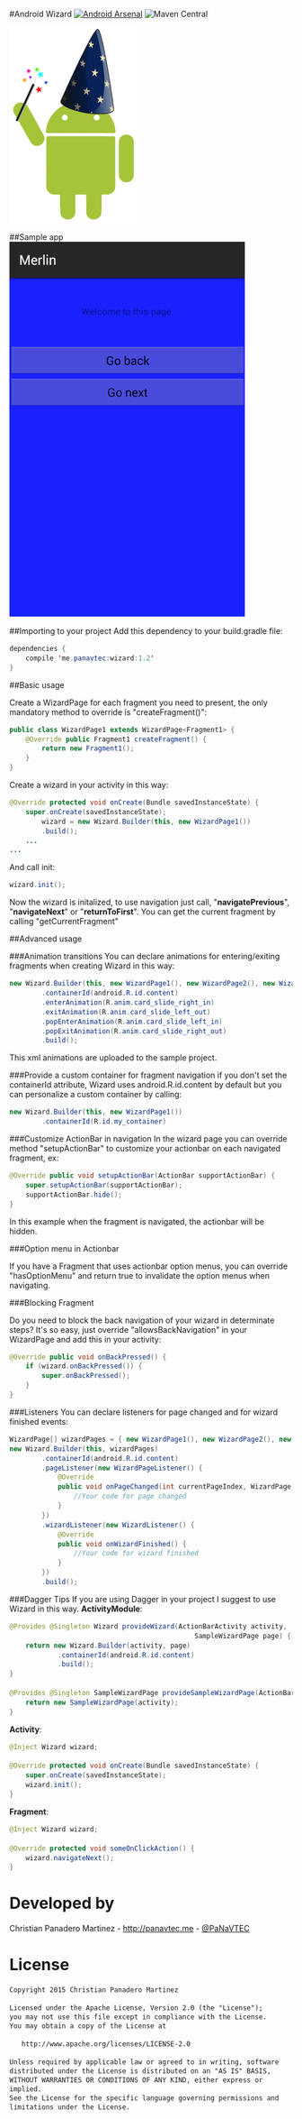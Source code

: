 #Android Wizard 
[![Android Arsenal](https://img.shields.io/badge/Android%20Arsenal-Android%20Wizard-green.svg?style=flat)](https://android-arsenal.com/details/1/1469) ![Maven Central](https://img.shields.io/maven-central/v/me.panavtec/wizard.svg)

![Logo](art/logo.png)

##Sample app
![Logo](art/wizard.gif)


##Importing to your project
Add this dependency to your build.gradle file:

```java
dependencies {
    compile 'me.panavtec:wizard:1.2'
}
```
##Basic usage

Create a WizardPage for each fragment you need to present, the only mandatory method to override is "createFragment()":

```java
public class WizardPage1 extends WizardPage<Fragment1> {
    @Override public Fragment1 createFragment() {
        return new Fragment1();
    }
}
```

Create a wizard in your activity in this way:

```java
@Override protected void onCreate(Bundle savedInstanceState) {
    super.onCreate(savedInstanceState);
        wizard = new Wizard.Builder(this, new WizardPage1())
        .build();
    ...
...
```

And call init:

```java
wizard.init();
```

Now the wizard is initalized, to use navigation just call, "**navigatePrevious**", "**navigateNext**" or "**returnToFirst**". 
You can get the current fragment by calling "getCurrentFragment"

##Advanced usage

###Animation transitions
You can declare animations for entering/exiting fragments when creating Wizard in this way:

```java
new Wizard.Builder(this, new WizardPage1(), new WizardPage2(), new WizardPage3())
        .containerId(android.R.id.content)
        .enterAnimation(R.anim.card_slide_right_in)
        .exitAnimation(R.anim.card_slide_left_out)
        .popEnterAnimation(R.anim.card_slide_left_in)
        .popExitAnimation(R.anim.card_slide_right_out)
        .build();
```

This xml animations are uploaded to the sample project.


###Provide a custom container for fragment navigation
if you don't set the containerId attribute, Wizard uses android.R.id.content by default but you can personalize a custom container by calling:

```java
new Wizard.Builder(this, new WizardPage1())
        .containerId(R.id.my_container)
```

###Customize ActionBar in navigation
In the wizard page you can override method "setupActionBar" to customize your actionbar on each navigated fragment, ex:

```java
@Override public void setupActionBar(ActionBar supportActionBar) {
    super.setupActionBar(supportActionBar);
    supportActionBar.hide();
}
```

In this example when the fragment is navigated, the actionbar will be hidden. 

###Option menu in Actionbar

If you have a Fragment that uses actionbar option menus, you can override "hasOptionMenu" and return true to invalidate the option menus when navigating.

###Blocking Fragment

Do you need to block the back navigation of your wizard in determinate steps? It's so easy, just override "allowsBackNavigation" in your WizardPage and add this in your activity:

```java
@Override public void onBackPressed() {
    if (wizard.onBackPressed()) {
        super.onBackPressed();
    }
}
```
###Listeners
You can declare listeners for page changed and for wizard finished events:

```java
WizardPage[] wizardPages = { new WizardPage1(), new WizardPage2(), new WizardPage3() };
new Wizard.Builder(this, wizardPages)
        .containerId(android.R.id.content)
        .pageListener(new WizardPageListener() {
            @Override
            public void onPageChanged(int currentPageIndex, WizardPage page) {
                //Your code for page changed
            }
        })
        .wizardListener(new WizardListener() {
            @Override
            public void onWizardFinished() {
                //Your code for wizard finished
            }
        })
        .build();
```

###Dagger Tips
If you are using Dagger in your project I suggest to use Wizard in this way.
**ActivityModule**:

```java
@Provides @Singleton Wizard provideWizard(ActionBarActivity activity,
                                              SampleWizardPage page) {
    return new Wizard.Builder(activity, page)
            .containerId(android.R.id.content)
            .build();
}
    
@Provides @Singleton SampleWizardPage provideSampleWizardPage(ActionBarActivity activity) {
    return new SampleWizardPage(activity);
}
```

**Activity**:

```java
@Inject Wizard wizard;

@Override protected void onCreate(Bundle savedInstanceState) {
    super.onCreate(savedInstanceState);
    wizard.init();
}
```

**Fragment**:

```java
@Inject Wizard wizard;

@Override protected void someOnClickAction() {
    wizard.navigateNext();
}
```

Developed by
============
Christian Panadero Martinez - <a href="http://panavtec.me">http://panavtec.me</a> - <a href="https://twitter.com/panavtec">@PaNaVTEC</a>

License
=======

    Copyright 2015 Christian Panadero Martinez

    Licensed under the Apache License, Version 2.0 (the "License");
    you may not use this file except in compliance with the License.
    You may obtain a copy of the License at

       http://www.apache.org/licenses/LICENSE-2.0

    Unless required by applicable law or agreed to in writing, software
    distributed under the License is distributed on an "AS IS" BASIS,
    WITHOUT WARRANTIES OR CONDITIONS OF ANY KIND, either express or implied.
    See the License for the specific language governing permissions and
    limitations under the License.

